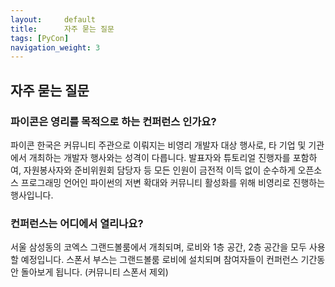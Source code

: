 ```yaml
---
layout:     default
title:      자주 묻는 질문
tags: [PyCon]
navigation_weight: 3
---
```


## 자주 묻는 질문

### 파이콘은 영리를 목적으로 하는 컨퍼런스 인가요?
파이콘 한국은 커뮤니티 주관으로 이뤄지는 비영리 개발자 대상 행사로, 타 기업 및 기관에서 개최하는 개발자 행사와는 성격이 다릅니다. 발표자와 튜토리얼 진행자를 포함하여, 자원봉사자와 준비위원회 담당자 등 모든 인원이 금전적 이득 없이 순수하게 오픈소스 프로그래밍 언어인 파이썬의 저변 확대와 커뮤니티 활성화를 위해 비영리로 진행하는 행사입니다.

### 컨퍼런스는 어디에서 열리나요?
서울 삼성동의 코엑스 그랜드볼룸에서 개최되며, 로비와 1층 공간, 2층 공간을 모두 사용할 예정입니다.
스폰서 부스는 그랜드볼룸 로비에 설치되며 참여자들이 컨퍼런스 기간동안 돌아보게 됩니다. (커뮤니티 스폰서 제외)